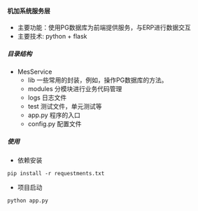 #### 机加系统服务层

- 主要功能：使用PG数据库为前端提供服务，与ERP进行数据交互
- 主要技术: python + flask

##### 目录结构

- MesService
  - lib 一些常用的封装，例如，操作PG数据库的方法。
  - modules 分模块进行业务代码管理
  - logs 日志文件
  - test 测试文件，单元测试等 
  - app.py 程序的入口
  - config.py 配置文件

##### 使用

- 依赖安装

 ```shell
pip install -r requestments.txt
 ```

- 项目启动

```shell
python app.py
```



